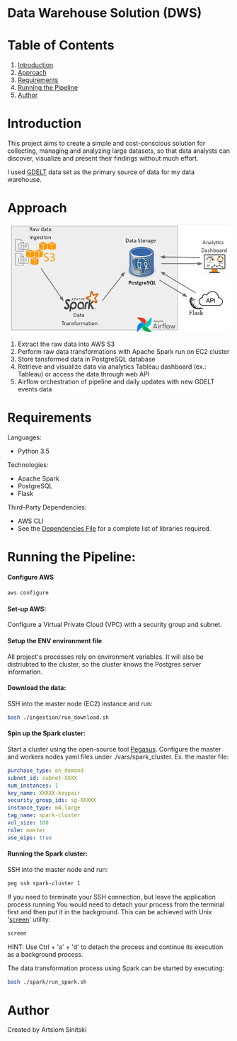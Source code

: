 # Data Warehouse Solution (DWS)

# Table of Contents
1. [Introduction](README.md#introduction)
2. [Approach](README.md#approach)
3. [Requirements](README.md#requirements)
4. [Running the Pipeline](README.md#running-the-pipeline)
5. [Author](README.md#author)

# Introduction
This project aims to create a simple and cost-conscious solution for collecting, managing and analyzing large datasets, so that data analysts can discover, visualize and present their findings without much effort.

I used [GDELT](https://www.gdeltproject.org/data.html) data set as the primary source of data for my data warehouse.


# Approach
![Pipeline:](docs/DWS_pipeline.png)
1. Extract the raw data into AWS S3
2. Perform raw data transformations with Apache Spark run on EC2 cluster
3. Store tansformed data in PostgreSQL database
4. Retrieve and visualize data via analytics Tableau dashboard (ex.: Tableau) or access the data through web API
5. Airflow orchestration of pipeline and daily updates with new GDELT events data

# Requirements
Languages:
* Python 3.5

Technologies:
* Apache Spark
* PostgreSQL
* Flask

Third-Party Dependencies:
* AWS CLI
* See the [Dependencies File](data/../docs/3rd_party_dependencies.txt) for a complete list of libraries required.


# Running the Pipeline:
#### Configure AWS
```bash
aws configure
```

#### Set-up AWS:
Configure a Virtual Private Cloud (VPC) with a security group and subnet.

#### Setup the ENV environment file
All project's processes rely on environment variables. It will also be distriubted to the cluster, so the cluster knows the Postgres server information.

#### Download the data:
SSH into the master node (EC2) instance and run:
```bash
bash ./ingestion/run_download.sh
```

#### Spin up the Spark cluster:
Start a cluster using the open-source tool [Pegasus](https://github.com/InsightDataScience/pegasus).
Configure the master and workers nodes yaml files under ./vars/spark_cluster. Ex. the master file:
```yaml
purchase_type: on_demand
subnet_id: subnet-XXXX
num_instances: 1
key_name: XXXXX-keypair
security_group_ids: sg-XXXXX
instance_type: m4.large
tag_name: spark-cluster
vol_size: 100
role: master
use_eips: true
```

#### Running the Spark cluster:
SSH into the master node and run:
```bash
peg ssh spark-cluster 1
```
 
If you need to terminate your SSH connection, but leave the application process running You would need to detach your process from the terminal first and then put it in the background. This can be achieved with Unix '[screen](https://ss64.com/bash/screen.html)' utility:
```bash
screen
```
HINT: Use Ctrl + 'a' + 'd' to detach the process and continue its execution as a background process.

The data transformation process using Spark can be started by executing:
```bash
bash ./spark/run_spark.sh
```

# Author
Created by Artsiom Sinitski